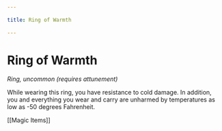 --- 
title: Ring of Warmth 
---
# Ring of Warmth

*Ring, uncommon (requires attunement)*

While wearing this ring, you have resistance to cold damage. In addition, you and everything you wear and carry are unharmed by temperatures as low as -50 degrees Fahrenheit.


[[Magic Items]]

